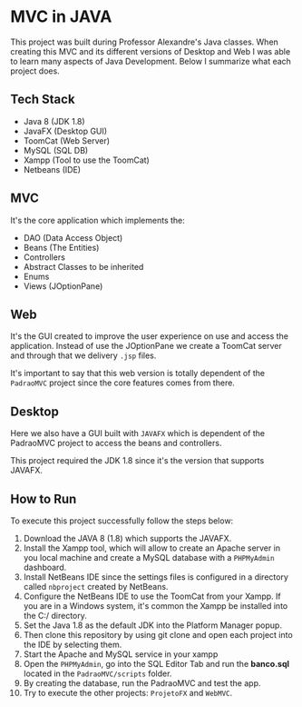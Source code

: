 # MVC in JAVA

This project was built during Professor Alexandre's Java classes. When creating this MVC and its different versions of
Desktop and Web I was able to learn many aspects of Java Development. Below I summarize what each project does.

## Tech Stack

- Java 8 (JDK 1.8)
- JavaFX (Desktop GUI)
- ToomCat (Web Server)
- MySQL (SQL DB)
- Xampp (Tool to use the ToomCat)
- Netbeans (IDE)

## MVC

It's the core application which implements the:

- DAO (Data Access Object)
- Beans (The Entities)
- Controllers
- Abstract Classes to be inherited
- Enums
- Views (JOptionPane)

## Web

It's the GUI created to improve the user experience on use and access the application. Instead of use the JOptionPane we create a ToomCat server and through that we delivery `.jsp` files.

It's important to say that this web version is totally dependent of the `PadraoMVC` project since the core features comes from there.

## Desktop

Here we also have a GUI built with `JAVAFX` which is dependent of the PadraoMVC project to access the beans and controllers.

This project required the JDK 1.8 since it's the version that supports JAVAFX.

## How to Run

To execute this project successfully follow the steps below:

1. Download the JAVA 8 (1.8) which supports the JAVAFX.
2. Install the Xampp tool, which will allow to create an Apache server in you local machine and create a MySQL database with a `PHPMyAdmin` dashboard.
3. Install NetBeans IDE since the settings files is configured in a directory called `nbproject` created by NetBeans.
4. Configure the NetBeans IDE to use the ToomCat from your Xampp. If you are in a Windows system, it's common the Xampp be installed into the C:/ directory.
5. Set the Java 1.8 as the default JDK into the Platform Manager popup.
6. Then clone this repository by using git clone and open each project into the IDE by selecting them.
7. Start the Apache and MySQL service in your xampp
8. Open the `PHPMyAdmin`, go into the SQL Editor Tab and run the **banco.sql** located in the `PadraoMVC/scripts` folder.
9. By creating the database, run the PadraoMVC and test the app.
10. Try to execute the other projects: `ProjetoFX` and `WebMVC`.
